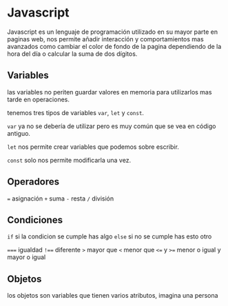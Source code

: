 # Javascript
Javascript es un lenguaje de programación utilizado en su mayor parte en paginas web, nos permite añadir interacción y comportamientos mas avanzados como cambiar el color de fondo de la pagina dependiendo de la hora del día o calcular la suma de dos dígitos. 


## Variables
las variables no periten guardar valores en memoria para utilizarlos mas tarde en operaciones. 

tenemos tres tipos de variables `var`, `let` y `const`.

`var` ya no se debería de utilizar pero es muy común que se vea en código antiguo. 

`let` nos permite crear variables que podemos sobre escribir.

`const` solo nos permite modificarla una vez.

## Operadores

`=` asignación 
`+` suma
`-` resta
`/` división 

## Condiciones
`if` si la condicion se cumple has algo
`else` si no se cumple has esto otro

`===` igualdad
`!==` diferente
`>` mayor que
`<` menor que
`<=` y `>=` menor o igual y mayor o igual

## Objetos
los objetos son variables que tienen varios atributos, imagina una persona 